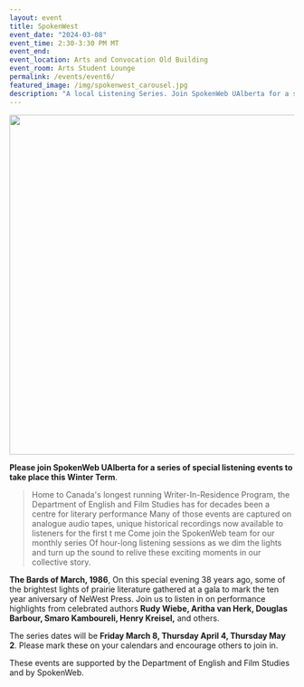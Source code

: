 ```yaml
---
layout: event 
title: SpokenWest
event_date: "2024-03-08"
event_time: 2:30-3:30 PM MT
event_end:
event_location: Arts and Convocation Old Building 
event_room: Arts Student Lounge
permalink: /events/event6/
featured_image: /img/spokenwest_carousel.jpg
description: "A local Listening Series. Join SpokenWeb UAlberta for a series of special listening events to take place this Winter Term. "
---
```


<div class = "figure">
  <img src="{{ 'img/Spoken_West2_event.jpg' | absolute_url }}" width="600" />
</div>

**Please join SpokenWeb UAlberta for a series of special listening events to take place this Winter Term**. 
> Home to Canada's longest running Writer-In-Residence Program, the Department of English and Film Studies has for decades been a centre for literary performance Many of those events are captured on analogue audio tapes, unique historical recordings now available to listeners for the first t me
Come join the SpokenWeb team for our monthly series Of hour-long listening sessions as we dim the lights and turn up the sound to relive these exciting moments in our collective story.

**The Bards of March, 1986**, On this special evening 38 years ago, some of the brightest lights of prairie literature gathered at a gala to mark the ten year aniversary of NeWest Press. Join us to listen in on performance highlights from celebrated authors **Rudy Wiebe, Aritha van Herk, Douglas Barbour, Smaro Kamboureli, Henry Kreisel,** and others.

The series dates will be **Friday March 8, Thursday April 4, Thursday May 2**. Please mark these on your calendars and encourage others to join in.



These events are supported by the Department of English and Film Studies and by SpokenWeb. 
